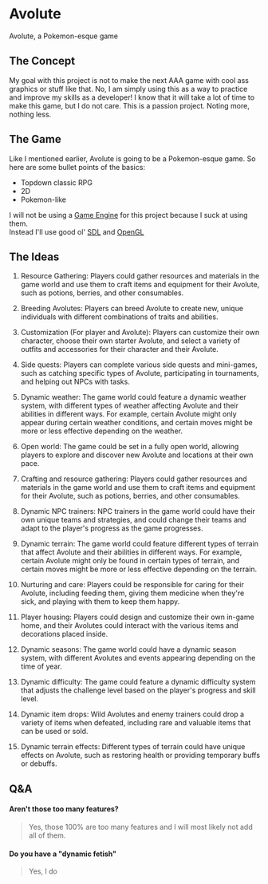 # Avolute
Avolute, a Pokemon-esque game

## The Concept
My goal with this project is not to make the next AAA game with cool ass graphics or stuff like that.
No, I am simply using this as a way to practice and improve my skills as a developer! I know that it will take a lot of time to make this game, but I do not care. This is a passion project. Noting more, nothing less.

## The Game
Like I mentioned earlier, Avolute is going to be a Pokemon-esque game. So here are some bullet points of the basics:

- Topdown classic RPG  
- 2D  
- Pokemon-like

I will not be using a [Game Engine](https://en.wikipedia.org/wiki/Game_engine) for this project because I suck at using them.  
Instead I'll use good ol' [SDL](https://www.libsdl.org/) and [OpenGL](https://www.opengl.org/)

## The Ideas
1. Resource Gathering: Players could gather resources and materials in the game world and use them to craft items and equipment for their Avolute, 
					   such as potions, berries, and other consumables.

2. Breeding Avolutes: Players can breed Avolute to create new, unique individuals with different combinations of traits and abilities.

3. Customization (For player and Avolute): Players can customize their own character, choose their own starter Avolute, 
										   and select a variety of outfits and accessories for their character and their Avolute.

4. Side quests: Players can complete various side quests and mini-games, such as catching specific types of Avolute, 
				participating in tournaments, and helping out NPCs with tasks.

5. Dynamic weather: The game world could feature a dynamic weather system, with different types of weather affecting Avolute and their abilities in different ways. 
					For example, certain Avolute might only appear during certain weather conditions, and certain moves might be more or less effective depending on the weather.

6. Open world: The game could be set in a fully open world, allowing players to explore and discover new Avolute and locations at their own pace.

7. Crafting and resource gathering: Players could gather resources and materials in the game world and use them to craft items and equipment for their Avolute, 
									such as potions, berries, and other consumables.

8. Dynamic NPC trainers: NPC trainers in the game world could have their own unique teams and strategies, and could change their teams and adapt to the player's progress as the game progresses.

9. Dynamic terrain: The game world could feature different types of terrain that affect Avolute and their abilities in different ways. 
					For example, certain Avolute might only be found in certain types of terrain, and certain moves might be more or less effective depending on the terrain.

10. Nurturing and care: Players could be responsible for caring for their Avolute, including feeding them, giving them medicine when they're sick, 
						and playing with them to keep them happy.

11. Player housing: Players could design and customize their own in-game home, 
					and their Avolutes could interact with the various items and decorations placed inside.

12. Dynamic seasons: The game world could have a dynamic season system, with different Avolutes and events appearing depending on the time of year.

13. Dynamic difficulty: The game could feature a dynamic difficulty system that adjusts the
						challenge level based on the player's progress and skill level.

14. Dynamic item drops: Wild Avolutes and enemy trainers could drop a variety of items when defeated, 
						including rare and valuable items that can be used or sold.
					 
15. Dynamic terrain effects: Different types of terrain could have unique effects on Avolute, such as restoring health or providing temporary buffs or debuffs.

## Q&A
#### Aren't those too many features?
  > Yes, those 100% are too many features and I will most likely not add all of them.  

#### Do you have a "dynamic fetish"
  > Yes, I do